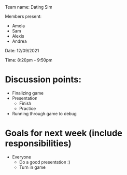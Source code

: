 Team name: Dating Sim

Members present:
* Amela
* Sam
* Alexis
* Andrea

Date: 12/09/2021

Time: 8:20pm - 9:50pm

# Discussion points: 

* Finalizing game
* Presentation
  * Finish
  * Practice
* Running through game to debug


# Goals for next week (include responsibilities)


* Everyone
  * Do a good presentation :)
  * Turn in game